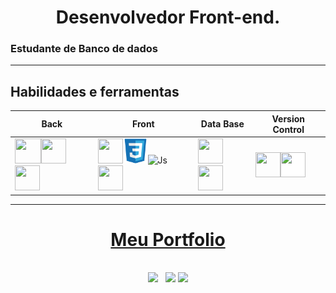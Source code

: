 <h1 align="center">Desenvolvedor Front-end.</h1>
 
<h3> Estudante de Banco de dados </h3>
 
---
<h2>Habilidades e ferramentas</h2>

|Back|Front|Data Base|Version Control|
|---------|------------|------------|------------|
|<img width="42" height="40" src="https://www.vectorlogo.zone/logos/java/java-icon.svg"></img><img width="40" height="40" src="https://www.vectorlogo.zone/logos/springio/springio-icon.svg"></img><img width="40" height="40" src="https://www.vectorlogo.zone/logos/nodejs/nodejs-icon.svg"></img>|<img width="40" height="40" src="https://www.vectorlogo.zone/logos/w3_html5/w3_html5-icon.svg"></img><img alt="CSS" height="40" width="40" src="https://raw.githubusercontent.com/devicons/devicon/master/icons/css3/css3-original.svg"><img alt="Js" height="40" width="40" src="https://cdn.jsdelivr.net/gh/devicons/devicon/icons/javascript/javascript-original.svg"><img width="40" height="40" src="https://www.vectorlogo.zone/logos/reactjs/reactjs-icon.svg"></img>|<img width="40" height="40" src="https://www.vectorlogo.zone/logos/mysql/mysql-icon.svg"></img></img><img width="40" height="40" src="https://www.vectorlogo.zone/logos/mongodb/mongodb-icon.svg"></img>|<img width="40" height="40" src="https://www.vectorlogo.zone/logos/git-scm/git-scm-icon.svg"></img><img width="40" height="40" style="background: #FFFFFF;" src="https://www.vectorlogo.zone/logos/github/github-tile.svg"></img>

---
 <!--
 <div style="display: inline_block"><br>
 <img align="center" alt="HTML" height="40" width="38" src="https://raw.githubusercontent.com/devicons/devicon/master/icons/html5/html5-original.svg">
 <img align="center" alt="CSS" height="40" width="40" src="https://raw.githubusercontent.com/devicons/devicon/master/icons/css3/css3-original.svg">
 <img align="center" alt="Js" height="40" width="40" src="https://cdn.jsdelivr.net/gh/devicons/devicon/icons/javascript/javascript-original.svg">
 <img align="center" alt="Git" height="40" width="40" src="https://cdn.jsdelivr.net/gh/devicons/devicon/icons/git/git-original.svg">
 <!-- <img align="center" alt="React" height="30" width="40" src="https://cdn.jsdelivr.net/gh/devicons/devicon/icons/react/react-original.svg"> -->
</div>


<h1 align="center">
<a target="_blank" href="https://leonardopetruncko.github.io/">Meu Portfolio</a>
</h1>

<br>

<div align="center">
<a href="https://github.com/leonardoPetruncko"></a>
<img height="150em" src="https://github-readme-stats.vercel.app/api?username=leonardoPetruncko&hide_border=true&show_icons=true&theme=midnight-purple&include_all_commits=true&count_private=true"/> &nbsp;
<img height="150em" src="https://github-readme-stats.vercel.app/api/top-langs/?username=leonardoPetruncko&layout=compact&count_private=true&hide_border=true&theme=midnight-purple&show_icons=true">   
<img height="150em" src="https://github-readme-streak-stats.herokuapp.com/?user=leonardoPetruncko&hide_border=true&theme=midnight-purple&show_icons=true"/>     
</div>

